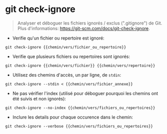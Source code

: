 # git check-ignore

> Analyser et déboguer les fichiers ignorés / exclus (".gitignore") de Git.
> Plus d'informations: <https://git-scm.com/docs/git-check-ignore>.

- Verifie qu'un fichier ou repertoire est ignoré:

`git check-ignore {{chemin/vers/fichier_ou_repertoire}}`

- Verifie que plusieurs fichiers ou repertoires sont ignorés:

`git check-ignore {{chemin/vers/fichier}} {{chemin/vers/repertoire}}`

- Utilisez des chemins d'accès, un par ligne, de `stdin`:

`git check-ignore --stdin < {{chemin/vers/fichier_annexe}}`

- Ne pas vérifier l'index (utilisé pour déboguer pourquoi les chemins ont été suivis et non ignorés):

`git check-ignore --no-index {{chemin/vers/fichiers_ou_repertoires}}`

- Inclure les details pour chaque occurence dans le chemin:

`git check-ignore --verbose {{chemin/vers/fichiers_ou_repertoires}}`
